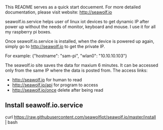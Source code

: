 This README serves as a quick start docuement. For more detailed documentation, please visit website: http://seawolf.io

seawolf.io.service helps user of linux iot devices to get dynamic IP after power up without the needs of monitor, keyboard and mouse. I use it for all my raspberry pi boxes.

Once seawolf.io.service is installed, when the device is powered up again, simply go to http://seawolf.io to get the private IP.

For example: {"hostname": "sam-pi", "wlan0": "10.10.10.103"}

The seawolf.io site saves the data for maxium 6 minutes. It can be accessed only from the same IP where the data is posted from. The access links:

- http://seawolf.io       for human to read
- http://seawolf.io/api   for program to access
- http://seawolf.io/once  delete after being read

Install seawolf.io.service
--------------------------

curl https://raw.githubusercontent.com/seawolfiot/seawolf.io/master/install | bash
